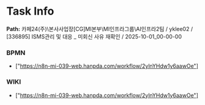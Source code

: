 # Task Info

**Path:** 카페24(주)\본사사업장\[CG]MI본부\MI인프라그룹\AI인프라2팀 / yklee02 / [336895] ISMS관리 및 대응 _ 미회신 사유 재확인 / 2025-10-01_00-00-00

### BPMN
- ["https://n8n-mi-039-web.hanpda.com/workflow/2ylnYHdw1y6aawOe"]

### WIKI
- ["https://n8n-mi-039-web.hanpda.com/workflow/2ylnYHdw1y6aawOe"]

